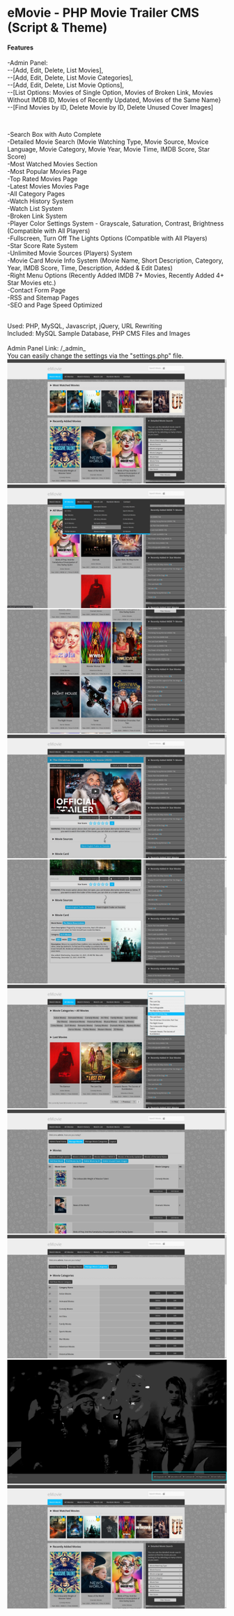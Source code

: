 <h1>eMovie - PHP Movie Trailer CMS (Script & Theme)</h1>

<h4>Features</h4>

<p>-Admin Panel:<br />
--[Add, Edit, Delete, List Movies],<br />
--[Add, Edit, Delete, List Movie Categories],<br />
--[Add, Edit, Delete, List Movie Options],<br />
--[List Options: Movies of Single Option, Movies of Broken Link, Movies Without IMDB ID, Movies of Recently Updated, Movies of the Same Name}<br />
--[Find Movies by ID, Delete Movie by ID, Delete Unused Cover Images]<br />
</p>
<br />
<p>
-Search Box with Auto Complete<br />
-Detailed Movie Search (Movie Watching Type, Movie Source, Movice Language, Movie Category, Movie Year, Movie Time, IMDB Score, Star Score)<br />
-Most Watched Movies Section<br />
-Most Popular Movies Page<br />
-Top Rated Movies Page<br />
-Latest Movies Movies Page<br />
-All Category Pages<br />
-Watch History System<br />
-Watch List System<br />
-Broken Link System<br />
-Player Color Settings System - Grayscale, Saturation, Contrast, Brightness (Compatible with All Players)<br />
-Fullscreen, Turn Off The Lights Options (Compatible with All Players)<br />
-Star Score Rate System<br />
-Unlimited Movie Sources (Players) System<br />
-Movie Card Movie Info System (Movie Name, Short Description, Category, Year, IMDB Score, Time, Description, Added & Edit Dates)<br />
-Right Menu Options (Recently Added IMDB 7+ Movies, Recently Added 4+ Star Movies etc.)<br />
-Contact Form Page<br />
-RSS and Sitemap Pages<br />
-SEO and Page Speed Optimized<br />
</p>
<br />
Used: PHP, MySQL, Javascript, jQuery, URL Rewriting<br />
Included: MySQL Sample Database, PHP CMS Files and Images<br />
<br />
Admin Panel Link: /_admin_<br />
You can easily change the settings via the "settings.php" file.



<img src="https://github.com/4MuMMy/eMovie/blob/main/ss1.jpg?raw=true" />
<img src="https://github.com/4MuMMy/eMovie/blob/main/ss2.jpg?raw=true" />
<img src="https://github.com/4MuMMy/eMovie/blob/main/ss3.jpg?raw=true" />
<img src="https://github.com/4MuMMy/eMovie/blob/main/ss4.jpg?raw=true" />
<img src="https://github.com/4MuMMy/eMovie/blob/main/ss5.jpg?raw=true" />
<img src="https://github.com/4MuMMy/eMovie/blob/main/ss6.jpg?raw=true" />
<img src="https://github.com/4MuMMy/eMovie/blob/main/ss7.jpg?raw=true" />
<img src="https://github.com/4MuMMy/eMovie/blob/main/ss8.jpg?raw=true" />
<img src="https://github.com/4MuMMy/eMovie/blob/main/ss9.jpg?raw=true" />
<img src="https://github.com/4MuMMy/eMovie/blob/main/ss1.jpg?raw=true" />
